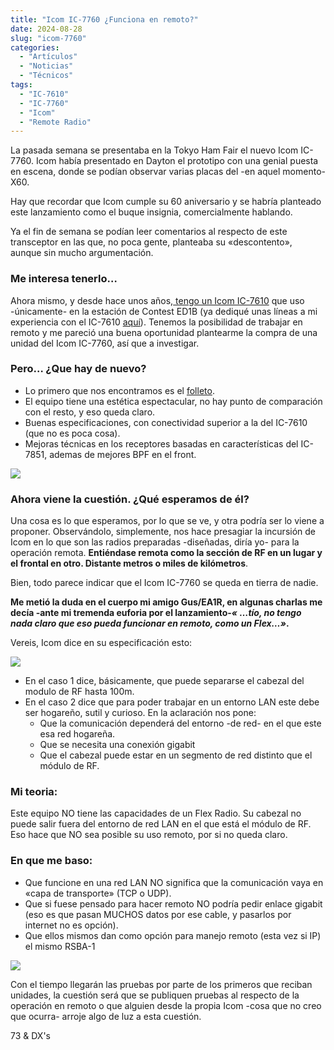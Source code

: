 ```yaml
---
title: "Icom IC-7760 ¿Funciona en remoto?"
date: 2024-08-28
slug: "icom-7760"
categories:
  - "Artículos"
  - "Noticias"
  - "Técnicos"
tags:
  - "IC-7610"
  - "IC-7760"
  - "Icom"
  - "Remote Radio"
---
```


La pasada semana se presentaba en la Tokyo Ham Fair el nuevo Icom IC-7760. Icom había presentado en Dayton el prototipo con una genial puesta en escena, donde se podían observar varias placas del -en aquel momento- X60.

Hay que recordar que Icom cumple su 60 aniversario y se habría planteado este lanzamiento como el buque insignia, comercialmente hablando.

Ya el fin de semana se podían leer comentarios al respecto de este transceptor en las que, no poca gente, planteaba su «descontento», aunque sin mucho argumentación.

### Me interesa tenerlo…

Ahora mismo, y desde hace unos años,[ tengo un Icom IC-7610](https://www.eb1tr.com/estacion/) que uso -únicamente- en la estación de Contest ED1B (ya dediqué unas líneas a mi experiencia con el IC-7610 [aquí](https://www.eb1tr.com/mejoras-ic-7610/)). Tenemos la posibilidad de trabajar en remoto y me pareció una buena oportunidad plantearme la compra de una unidad del Icom IC-7760, así que a investigar.

### Pero… ¿Que hay de nuevo?

  * Lo primero que nos encontramos es el [folleto](https://www.icomjapan.com/uploads/support/brochures/download/IC-7760_A4.pdf).
  * El equipo tiene una estética espectacular, no hay punto de comparación con el resto, y eso queda claro.
  * Buenas especificaciones, con conectividad superior a la del IC-7610 (que no es poca cosa).
  * Mejoras técnicas en los receptores basadas en características del IC-7851, ademas de mejores BPF en el front.



![](https://www.eb1tr.com/wp-content/uploads/2024/08/20240823135155_87531-e1724777733333.png)

### Ahora viene la cuestión. ¿Qué esperamos de él?

Una cosa es lo que esperamos, por lo que se ve, y otra podría ser lo viene a proponer. Observándolo, simplemente, nos hace presagiar la incursión de Icom en lo que son las radios preparadas -diseñadas, diría yo- para la operación remota. **Entiéndase remota como la sección de RF en un lugar y el frontal en otro. Distante metros o miles de kilómetros**.

Bien, todo parece indicar que el Icom IC-7760 se queda en tierra de nadie.

**Me metió la duda en el cuerpo mi amigo Gus/EA1R, en algunas charlas me decía -ante mi tremenda euforia por el lanzamiento-_« …tío, no tengo nada claro que eso pueda funcionar en remoto, como un Flex…»_.**

Vereis, Icom dice en su especificación esto:

![](https://www.eb1tr.com/wp-content/uploads/2024/08/Captura-de-pantalla-2024-08-27-a-las-19.06.54.png)

  * En el caso 1 dice, básicamente, que puede separarse el cabezal del modulo de RF hasta 100m.
  * En el caso 2 dice que para poder trabajar en un entorno LAN este debe ser hogareño, sutil y curioso. En la aclaración nos pone: 
    * Que la comunicación dependerá del entorno -de red- en el que este esa red hogareña.
    * Que se necesita una conexión gigabit
    * Que el cabezal puede estar en un segmento de red distinto que el módulo de RF.



### Mi teoria:

Este equipo NO tiene las capacidades de un Flex Radio. Su cabezal no puede salir fuera del entorno de red LAN en el que está el módulo de RF. Eso hace que NO sea posible su uso remoto, por si no queda claro.

### En que me baso:

  * Que funcione en una red LAN NO significa que la comunicación vaya en «capa de transporte» (TCP o UDP).
  * Que si fuese pensado para hacer remoto NO podría pedir enlace gigabit (eso es que pasan MUCHOS datos por ese cable, y pasarlos por internet no es opción).
  * Que ellos mismos dan como opción para manejo remoto (esta vez si IP) el mismo RSBA-1



![](https://www.eb1tr.com/wp-content/uploads/2024/08/Captura-de-pantalla-2024-08-28-a-las-19.13.16.png)

Con el tiempo llegarán las pruebas por parte de los primeros que reciban unidades, la cuestión será que se publiquen pruebas al respecto de la operación en remoto o que alguien desde la propia Icom -cosa que no creo que ocurra- arroje algo de luz a esta cuestión.

73 & DX's
